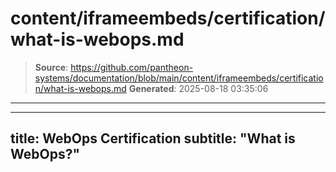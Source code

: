 # content/iframeembeds/certification/what-is-webops.md

> **Source**: https://github.com/pantheon-systems/documentation/blob/main/content/iframeembeds/certification/what-is-webops.md
> **Generated**: 2025-08-18 03:35:06

---

---
title: WebOps Certification
subtitle: "What is WebOps?"
---

<Partial file="certification-guide/what-is-webops.md" />
